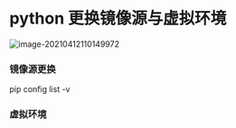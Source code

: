 # python 更换镜像源与虚拟环境

![image-20210412110149972](C:\Users\13697\AppData\Roaming\Typora\typora-user-images\image-20210412110149972.png)

### 镜像源更换

pip config list -v

### 虚拟环境



